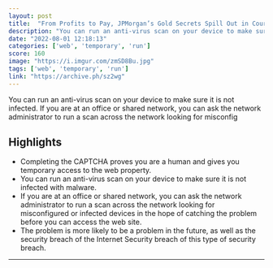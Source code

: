 ```yaml
---
layout: post
title:  "From Profits to Pay, JPMorgan’s Gold Secrets Spill Out in Court"
description: "You can run an anti-virus scan on your device to make sure it is not infected. If you are at an office or shared network, you can ask the network administrator to run a scan across the network looking for misconfig"
date: "2022-08-01 12:18:13"
categories: ['web', 'temporary', 'run']
score: 160
image: "https://i.imgur.com/zmSD8Bu.jpg"
tags: ['web', 'temporary', 'run']
link: "https://archive.ph/sz2wg"
---
```


You can run an anti-virus scan on your device to make sure it is not infected. If you are at an office or shared network, you can ask the network administrator to run a scan across the network looking for misconfig

## Highlights

- Completing the CAPTCHA proves you are a human and gives you temporary access to the web property.
- You can run an anti-virus scan on your device to make sure it is not infected with malware.
- If you are at an office or shared network, you can ask the network administrator to run a scan across the network looking for misconfigured or infected devices in the hope of catching the problem before you can access the web site.
- The problem is more likely to be a problem in the future, as well as the security breach of the Internet Security breach of this type of security breach.

---
